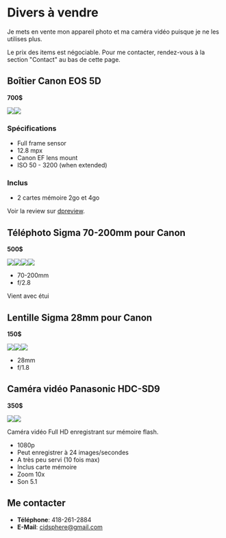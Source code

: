 # Divers à vendre
Je mets en vente mon appareil photo et ma caméra vidéo puisque je ne les utilises plus.

Le prix des items est négociable. Pour me contacter, rendez-vous à la section "Contact" au bas de cette page.

## Boîtier Canon EOS 5D
**700$**

![](images/small/DSCF0030.png)![](images/small/DSCF0031.png)

### Spécifications
 * Full frame sensor
 * 12.8 mpx
 * Canon EF lens mount
 * ISO 50 - 3200 (when extended)

### Inclus
 * 2 cartes mémoire 2go et 4go 

Voir la review sur [dpreview](http://www.dpreview.com/reviews/canoneos5d/).

## Téléphoto Sigma 70-200mm pour Canon
**500$**

![](images/small/DSCF0039.png)![](images/small/DSCF0040.png)![](images/small/DSCF0041.png)![](images/small/DSCF0042.png)

 * 70-200mm
 * f/2.8

Vient avec étui

## Lentille Sigma 28mm pour Canon
**150$**

![](images/small/DSCF0032.png)![](images/small/DSCF0034.png)![](images/small/DSCF0035.png)

 * 28mm
 * f/1.8

## Caméra vidéo Panasonic HDC-SD9
**350$**

![](images/small/DSCF0025.png)![](images/small/DSCF0027.png)

Caméra vidéo Full HD enregistrant sur mémoire flash. 

 * 1080p
 * Peut enregistrer à 24 images/secondes
 * A très peu servi (10 fois max)
 * Inclus carte mémoire
 * Zoom 10x
 * Son 5.1

## Me contacter
 * **Téléphone**: 418-261-2884
 * **E-Mail**: cidsphere@gmail.com